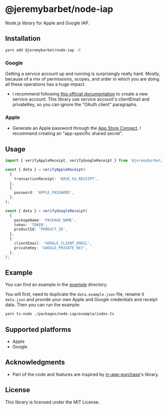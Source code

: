 # @jeremybarbet/node-iap

Node.js library for Apple and Google IAP.

## Installation

```bash
yarn add @jeremybarbet/node-iap -E
```

### Google

Getting a service account up and running is surprisingly really hard. Mostly, because of a mix of permissions, scopes, and order in which you are doing all these operations has a huge impact.

- I recommend following [this official documentation](https://developers.google.com/android-publisher/getting_started?hl=en#configure_oauth_and_service_accounts) to create a new service account. This library use service account's clientEmail and privateKey, so you can ignore the "OAuth client" paragraphs.

### Apple

- Generate an Apple password through the [App Store Connect](https://help.apple.com/app-store-connect/#/devf341c0f01). I recommend creating an "app-specific shared secret".

## Usage

```ts
import { verifyAppleReceipt, verifyGoogleReceipt } from '@jeremybarbet/node-iap';

const { data } = verifyAppleReceipt(
  {
    transactionReceipt: 'BASE_64_RECEIPT',
  },
  {
    password: 'APPLE_PASSWORD',
  },
);

const { data } = verifyGoogleReceipt(
  {
    packageName: 'PACKAGE_NAME',
    token: 'TOKEN',
    productId: 'PRODUCT_ID',
  },
  {
    clientEmail: 'GOOGLE_CLIENT_EMAIL',
    privateKey: 'GOOGLE_PRIVATE_KEY',
  },
);
```

## Example

You can find an example in the [example](./example/index.ts) directory.

You will first, need to duplicate the `data.example.json` file, rename it `data.json` and provide your own Apple and Google credentials and receipt data. Then you can run the example:

```bash
yarn ts-node ./packages/node-iap/example/index.ts
```

## Supported platforms

- Apple
- Google

## Acknowledgments

- Part of the code and features are inspired by [in-app-purchase](https://github.com/voltrue2/in-app-purchase)'s library.

## License

This library is licensed under the MIT License.
